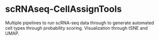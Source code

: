 # scRNAseq-CellAssignTools
Multiple pipelines to run scRNA-seq data through to generate automated cell types through probability scoring. Visualization through tSNE and UMAP.
